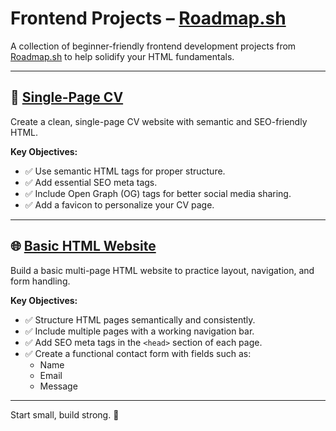 # Frontend Projects – [Roadmap.sh](https://roadmap.sh/frontend/projects)

A collection of beginner-friendly frontend development projects from [Roadmap.sh](https://roadmap.sh/frontend/projects) to help solidify your HTML fundamentals.

---

## 📄 [Single-Page CV](https://roadmap.sh/projects/single-page-cv)

Create a clean, single-page CV website with semantic and SEO-friendly HTML.

**Key Objectives:**
- ✅ Use semantic HTML tags for proper structure.
- ✅ Add essential SEO meta tags.
- ✅ Include Open Graph (OG) tags for better social media sharing.
- ✅ Add a favicon to personalize your CV page.

---

## 🌐 [Basic HTML Website](https://roadmap.sh/projects/basic-html-website)

Build a basic multi-page HTML website to practice layout, navigation, and form handling.

**Key Objectives:**
- ✅ Structure HTML pages semantically and consistently.
- ✅ Include multiple pages with a working navigation bar.
- ✅ Add SEO meta tags in the `<head>` section of each page.
- ✅ Create a functional contact form with fields such as:
  - Name
  - Email
  - Message

---

Start small, build strong. 🚀
